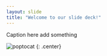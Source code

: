 ```yaml
---
layout: slide
title: "Welcome to our slide deck!"
---
```


Caption here add something

![poptocat](https://octodex.github.com/images/poptocat.png)
{: .center}

